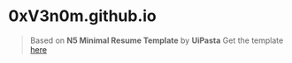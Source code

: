 # 0xV3n0m.github.io
> Based on **N5 Minimal Resume Template** by **UiPasta**
Get the template [here](https://bootstrapthemes.co/item/n5-minimal-resume-template/ "N5 Minimal Resume Template")
